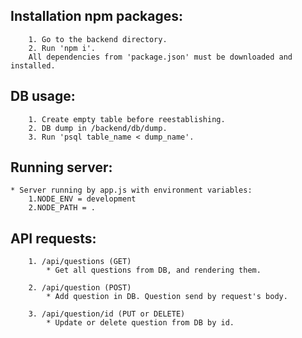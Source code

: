 Installation npm packages:
-------------------------
        1. Go to the backend directory.
        2. Run 'npm i'.
        All dependencies from 'package.json' must be downloaded and installed.
DB usage:
--------
        1. Create empty table before reestablishing.
        2. DB dump in /backend/db/dump.
        3. Run 'psql table_name < dump_name'.
Running server:
---------------------------------------------------
    * Server running by app.js with environment variables:
        1.NODE_ENV = development
        2.NODE_PATH = .
API requests:
------------
        1. /api/questions (GET)
            * Get all questions from DB, and rendering them.

        2. /api/question (POST)
            * Add question in DB. Question send by request's body.

        3. /api/question/id (PUT or DELETE)
            * Update or delete question from DB by id.


